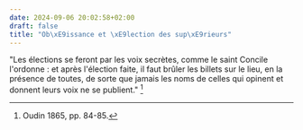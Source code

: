 ```yaml
---
date: 2024-09-06 20:02:58+02:00
draft: false
title: "Ob\xE9issance et \xE9lection des sup\xE9rieurs"
---
```





"Les élections se feront par les voix secrètes, comme le saint Concile l'ordonne : et après l'élection faite, il faut brûler les billets sur le lieu, en la présence de toutes, de sorte que jamais les noms de celles qui opinent et donnent leurs voix ne se publient." [^1]

[^1]: Oudin 1865, pp. 84-85.

